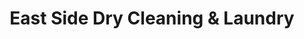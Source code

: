 ---
title: "East Side Dry Cleaning & Laundry"
url: /manchester/east-side-dry-cleaning-and-laundry/
shop: laundry
---